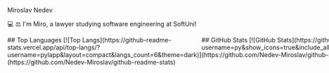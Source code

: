 Miroslav Nedev

💻 ⚖ I'm Miro, a lawyer studying software engineering at SoftUni!



<div style="display:flex; justify-content: space-between;">
    <div>
        ## Top Languages
        [![Top Langs](https://github-readme-stats.vercel.app/api/top-langs/?username=pylapp&layout=compact&langs_count=6&theme=dark)](https://github.com/Nedev-Miroslav/github-readme-stats)
    </div>
    <div>
        ## GitHub Stats
        [![GitHub Stats](https://github-readme-stats.vercel.app/api?username=py&show_icons=true&include_all_commits=true&theme=dark&layout=compact&rank_icon=github)](https://github.com/Nedev-Miroslav/github-readme-stats)
    </div>
</div>


